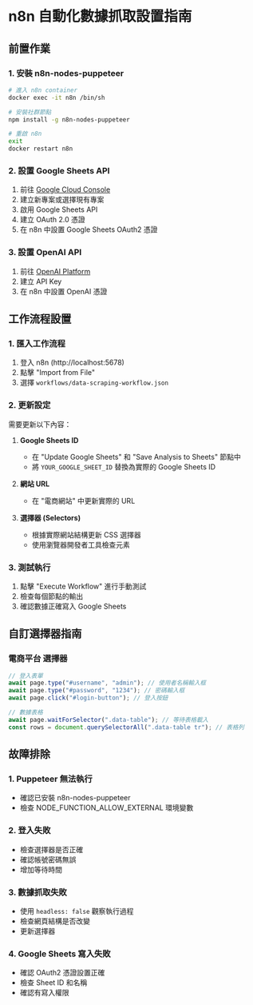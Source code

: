 # n8n 自動化數據抓取設置指南

## 前置作業

### 1. 安裝 n8n-nodes-puppeteer

```bash
# 進入 n8n container
docker exec -it n8n /bin/sh

# 安裝社群節點
npm install -g n8n-nodes-puppeteer

# 重啟 n8n
exit
docker restart n8n
```

### 2. 設置 Google Sheets API

1. 前往 [Google Cloud Console](https://console.cloud.google.com/)
2. 建立新專案或選擇現有專案
3. 啟用 Google Sheets API
4. 建立 OAuth 2.0 憑證
5. 在 n8n 中設置 Google Sheets OAuth2 憑證

### 3. 設置 OpenAI API

1. 前往 [OpenAI Platform](https://platform.openai.com/)
2. 建立 API Key
3. 在 n8n 中設置 OpenAI 憑證

## 工作流程設置

### 1. 匯入工作流程

1. 登入 n8n (http://localhost:5678)
2. 點擊 "Import from File"
3. 選擇 `workflows/data-scraping-workflow.json`

### 2. 更新設定

需要更新以下內容：

1. **Google Sheets ID**

   - 在 "Update Google Sheets" 和 "Save Analysis to Sheets" 節點中
   - 將 `YOUR_GOOGLE_SHEET_ID` 替換為實際的 Google Sheets ID

2. **網站 URL**

   - 在 "電商網站" 中更新實際的 URL

3. **選擇器 (Selectors)**
   - 根據實際網站結構更新 CSS 選擇器
   - 使用瀏覽器開發者工具檢查元素

### 3. 測試執行

1. 點擊 "Execute Workflow" 進行手動測試
2. 檢查每個節點的輸出
3. 確認數據正確寫入 Google Sheets

## 自訂選擇器指南

### 電商平台 選擇器

```javascript
// 登入表單
await page.type("#username", "admin"); // 使用者名稱輸入框
await page.type("#password", "1234"); // 密碼輸入框
await page.click("#login-button"); // 登入按鈕

// 數據表格
await page.waitForSelector(".data-table"); // 等待表格載入
const rows = document.querySelectorAll(".data-table tr"); // 表格列
```

## 故障排除

### 1. Puppeteer 無法執行

- 確認已安裝 n8n-nodes-puppeteer
- 檢查 NODE_FUNCTION_ALLOW_EXTERNAL 環境變數

### 2. 登入失敗

- 檢查選擇器是否正確
- 確認帳號密碼無誤
- 增加等待時間

### 3. 數據抓取失敗

- 使用 `headless: false` 觀察執行過程
- 檢查網頁結構是否改變
- 更新選擇器

### 4. Google Sheets 寫入失敗

- 確認 OAuth2 憑證設置正確
- 檢查 Sheet ID 和名稱
- 確認有寫入權限
